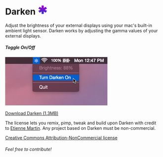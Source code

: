 # Darken ![alt tag](https://raw.githubusercontent.com/etienne-martin/Darken/master/icon/icon32.png)

Adjust the brightness of your external displays using your mac's built-in ambient light sensor. Darken works by adjusting the gamma values of your external displays.

##### Toggle On/Off

![alt tag](https://raw.githubusercontent.com/etienne-martin/Darken/master/screenshot.png)

[Download Darken (1.3MB)](https://github.com/etienne-martin/Darken/raw/master/Archive/Darken/Applications/Darken.zip)

The license lets you remix, pimp, tweak and build upon Darken with credit to [Etienne Martin](http://etiennemartin.ca/). Any project based on Darken must be non-commercial.

[Creative Commons Attribution-NonCommercial license](https://raw.githubusercontent.com/etienne-martin/Darken/master/LICENSE.txt)

###### Feel free to contribute!

